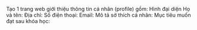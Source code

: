 Tạo 1 trang web giới thiệu thông tin cá nhân (profile) gồm:
    Hình đại diện
    Họ và tên:
    Địa chỉ:
    Số điện thoại:
    Email:
    Mô tả sở thích cá nhân:
    Mục tiêu muốn đạt sau khóa học: